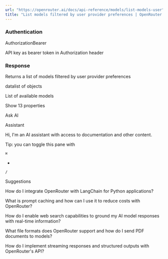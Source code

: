 ```yaml
---
url: "https://openrouter.ai/docs/api-reference/models/list-models-user"
title: "List models filtered by user provider preferences | OpenRouter | Documentation"
---
```


### Authentication

AuthorizationBearer

API key as bearer token in Authorization header

### Response

Returns a list of models filtered by user provider preferences

datalist of objects

List of available models

Show 13 properties

Ask AI

Assistant

Hi, I'm an AI assistant with access to documentation and other content.

Tip: you can toggle this pane with

`⌘`

+

`/`

Suggestions

How do I integrate OpenRouter with LangChain for Python applications?

What is prompt caching and how can I use it to reduce costs with OpenRouter?

How do I enable web search capabilities to ground my AI model responses with real-time information?

What file formats does OpenRouter support and how do I send PDF documents to models?

How do I implement streaming responses and structured outputs with OpenRouter's API?